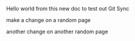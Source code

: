 Hello world from this new doc to test out Git Sync

make a change on a random page

another change on another random page